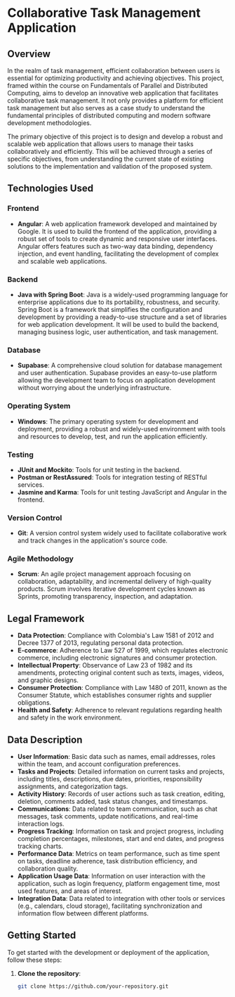 # Collaborative Task Management Application

## Overview

In the realm of task management, efficient collaboration between users is essential for optimizing productivity and achieving objectives. This project, framed within the course on Fundamentals of Parallel and Distributed Computing, aims to develop an innovative web application that facilitates collaborative task management. It not only provides a platform for efficient task management but also serves as a case study to understand the fundamental principles of distributed computing and modern software development methodologies.

The primary objective of this project is to design and develop a robust and scalable web application that allows users to manage their tasks collaboratively and efficiently. This will be achieved through a series of specific objectives, from understanding the current state of existing solutions to the implementation and validation of the proposed system.

## Technologies Used

### Frontend
- **Angular**: A web application framework developed and maintained by Google. It is used to build the frontend of the application, providing a robust set of tools to create dynamic and responsive user interfaces. Angular offers features such as two-way data binding, dependency injection, and event handling, facilitating the development of complex and scalable web applications.

### Backend
- **Java with Spring Boot**: Java is a widely-used programming language for enterprise applications due to its portability, robustness, and security. Spring Boot is a framework that simplifies the configuration and development by providing a ready-to-use structure and a set of libraries for web application development. It will be used to build the backend, managing business logic, user authentication, and task management.

### Database
- **Supabase**: A comprehensive cloud solution for database management and user authentication. Supabase provides an easy-to-use platform allowing the development team to focus on application development without worrying about the underlying infrastructure.

### Operating System
- **Windows**: The primary operating system for development and deployment, providing a robust and widely-used environment with tools and resources to develop, test, and run the application efficiently.

### Testing
- **JUnit and Mockito**: Tools for unit testing in the backend.
- **Postman or RestAssured**: Tools for integration testing of RESTful services.
- **Jasmine and Karma**: Tools for unit testing JavaScript and Angular in the frontend.

### Version Control
- **Git**: A version control system widely used to facilitate collaborative work and track changes in the application's source code.

### Agile Methodology
- **Scrum**: An agile project management approach focusing on collaboration, adaptability, and incremental delivery of high-quality products. Scrum involves iterative development cycles known as Sprints, promoting transparency, inspection, and adaptation.

## Legal Framework

- **Data Protection**: Compliance with Colombia's Law 1581 of 2012 and Decree 1377 of 2013, regulating personal data protection.
- **E-commerce**: Adherence to Law 527 of 1999, which regulates electronic commerce, including electronic signatures and consumer protection.
- **Intellectual Property**: Observance of Law 23 of 1982 and its amendments, protecting original content such as texts, images, videos, and graphic designs.
- **Consumer Protection**: Compliance with Law 1480 of 2011, known as the Consumer Statute, which establishes consumer rights and supplier obligations.
- **Health and Safety**: Adherence to relevant regulations regarding health and safety in the work environment.

## Data Description

- **User Information**: Basic data such as names, email addresses, roles within the team, and account configuration preferences.
- **Tasks and Projects**: Detailed information on current tasks and projects, including titles, descriptions, due dates, priorities, responsibility assignments, and categorization tags.
- **Activity History**: Records of user actions such as task creation, editing, deletion, comments added, task status changes, and timestamps.
- **Communications**: Data related to team communication, such as chat messages, task comments, update notifications, and real-time interaction logs.
- **Progress Tracking**: Information on task and project progress, including completion percentages, milestones, start and end dates, and progress tracking charts.
- **Performance Data**: Metrics on team performance, such as time spent on tasks, deadline adherence, task distribution efficiency, and collaboration quality.
- **Application Usage Data**: Information on user interaction with the application, such as login frequency, platform engagement time, most used features, and areas of interest.
- **Integration Data**: Data related to integration with other tools or services (e.g., calendars, cloud storage), facilitating synchronization and information flow between different platforms.

## Getting Started

To get started with the development or deployment of the application, follow these steps:

1. **Clone the repository**:
   ```sh
   git clone https://github.com/your-repository.git
   ```